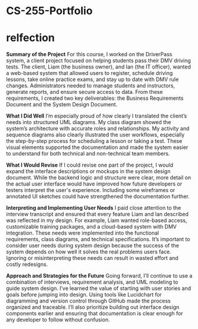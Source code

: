 # CS-255-Portfolio
# relfection
**Summary of the Project**
For this course, I worked on the DriverPass system, a client project focused on helping students pass their DMV driving tests. The client, Liam (the business owner), and Ian (the IT officer), wanted a web-based system that allowed users to register, schedule driving lessons, take online practice exams, and stay up to date with DMV rule changes. Administrators needed to manage students and instructors, generate reports, and ensure secure access to data. From these requirements, I created two key deliverables: the Business Requirements Document and the System Design Document.

**What I Did Well**
I’m especially proud of how clearly I translated the client’s needs into structured UML diagrams. My class diagram showed the system’s architecture with accurate roles and relationships. My activity and sequence diagrams also clearly illustrated the user workflows, especially the step-by-step process for scheduling a lesson or taking a test. These visual elements supported the documentation and made the system easier to understand for both technical and non-technical team members.

**What I Would Revise**
If I could revise one part of the project, I would expand the interface descriptions or mockups in the system design document. While the backend logic and structure were clear, more detail on the actual user interface would have improved how future developers or testers interpret the user's experience. Including some wireframes or annotated UI sketches could have strengthened the documentation further.

**Interpreting and Implementing User Needs**
I paid close attention to the interview transcript and ensured that every feature Liam and Ian described was reflected in my design. For example, Liam wanted role-based access, customizable training packages, and a cloud-based system with DMV integration. These needs were implemented into the functional requirements, class diagrams, and technical specifications. It’s important to consider user needs during system design because the success of the system depends on how well it solves the real problems users face. Ignoring or misinterpreting these needs can result in wasted effort and costly redesigns.

**Approach and Strategies for the Future**
Going forward, I’ll continue to use a combination of interviews, requirement analysis, and UML modeling to guide system design. I’ve learned the value of starting with user stories and goals before jumping into design. Using tools like Lucidchart for diagramming and version control through GitHub made the process organized and traceable. I’ll also prioritize building out interface design components earlier and ensuring that documentation is clear enough for any developer to follow without confusion.

